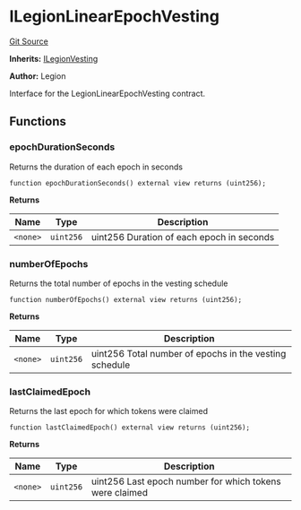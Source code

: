 # ILegionLinearEpochVesting
[Git Source](https://github.com/Legion-Team/legion-protocol-contracts/blob/ee293af08cf63f9bfeacc7adda6146d75c306212/src/interfaces/vesting/ILegionLinearEpochVesting.sol)

**Inherits:**
[ILegionVesting](/src/interfaces/vesting/ILegionVesting.sol/interface.ILegionVesting.md)

**Author:**
Legion

Interface for the LegionLinearEpochVesting contract.


## Functions
### epochDurationSeconds

Returns the duration of each epoch in seconds


```solidity
function epochDurationSeconds() external view returns (uint256);
```
**Returns**

|Name|Type|Description|
|----|----|-----------|
|`<none>`|`uint256`|uint256 Duration of each epoch in seconds|


### numberOfEpochs

Returns the total number of epochs in the vesting schedule


```solidity
function numberOfEpochs() external view returns (uint256);
```
**Returns**

|Name|Type|Description|
|----|----|-----------|
|`<none>`|`uint256`|uint256 Total number of epochs in the vesting schedule|


### lastClaimedEpoch

Returns the last epoch for which tokens were claimed


```solidity
function lastClaimedEpoch() external view returns (uint256);
```
**Returns**

|Name|Type|Description|
|----|----|-----------|
|`<none>`|`uint256`|uint256 Last epoch number for which tokens were claimed|


